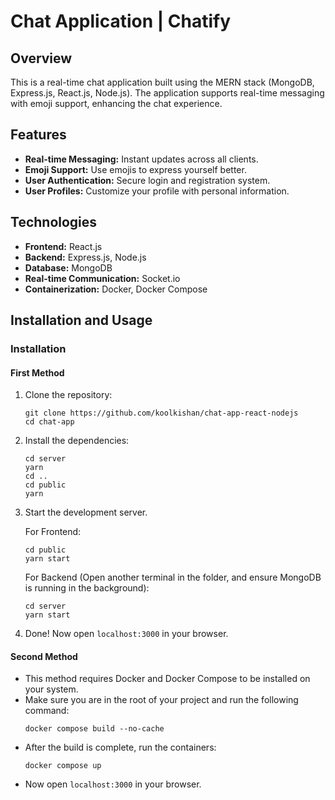 # Chat Application | Chatify

## Overview
This is a real-time chat application built using the MERN stack (MongoDB, Express.js, React.js, Node.js). The application supports real-time messaging with emoji support, enhancing the chat experience.

## Features
- **Real-time Messaging:** Instant updates across all clients.
- **Emoji Support:** Use emojis to express yourself better.
- **User Authentication:** Secure login and registration system.
- **User Profiles:** Customize your profile with personal information.

## Technologies
- **Frontend:** React.js
- **Backend:** Express.js, Node.js
- **Database:** MongoDB
- **Real-time Communication:** Socket.io
- **Containerization:** Docker, Docker Compose

## Installation and Usage

### Installation

#### First Method
1. Clone the repository:
    ```shell
    git clone https://github.com/koolkishan/chat-app-react-nodejs
    cd chat-app
    ```

2. Install the dependencies:
    ```shell
    cd server
    yarn
    cd ..
    cd public
    yarn
    ```
3. Start the development server.

   For Frontend:
    ```shell
    cd public
    yarn start
    ```
   
   For Backend (Open another terminal in the folder, and ensure MongoDB is running in the background):
    ```shell
    cd server
    yarn start
    ```
4. Done! Now open `localhost:3000` in your browser.

#### Second Method
- This method requires Docker and Docker Compose to be installed on your system.
- Make sure you are in the root of your project and run the following command:
    ```shell
    docker compose build --no-cache
    ```
- After the build is complete, run the containers:
    ```shell
    docker compose up
    ```
- Now open `localhost:3000` in your browser.
